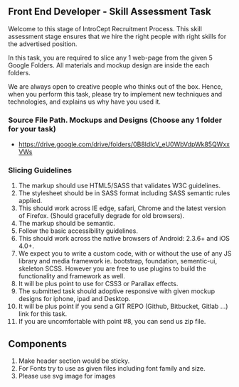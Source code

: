 ## Front End Developer - Skill Assessment Task

Welcome to this stage of IntroCept Recruitment Process. This skill assessment stage ensures that we hire the right people with right skills for the advertised position.

In this task, you are required to slice any 1 web-page from the given 5 Google Folders. All materials and mockup design are inside the each folders.

We are always open to creative people who thinks out of the box. Hence, when you perform this task, please try to implement new techniques and technologies, and explains us why have you used it. 




### Source File Path. Mockups and Designs (Choose any 1 folder for your task)
* https://drive.google.com/drive/folders/0B8ldIcV_eU0WbVdpWk85QWxxVWs




### Slicing Guidelines

1. The markup should use HTML5/SASS that validates W3C guidelines.
2. The stylesheet should be in SASS format including SASS semantic rules applied.
3. This should work across IE edge, safari, Chrome and the latest version of Firefox. (Should gracefully degrade for old browsers).
4. The markup should be semantic.
5. Follow the basic accessibility guidelines.
6. This should work across the native browsers of Android: 2.3.6+ and iOS 4.0+.
7. We expect you to write a custom code, with or without the use of any JS library and media framework ie. bootstrap, foundation, sementic-ui, skeleton SCSS. However you are free to use plugins to build the functionality and framework as well. 
8. It will be plus point to use for CSS3 or Parallax effects.
9. The submitted task should adoptive responsive with given mockup designs for iphone, ipad and Desktop.
10. It will be plus point if you send a GIT REPO (Github, Bitbucket, Gitlab ...) link for this task.
11. If you are uncomfortable with point #8, you can send us zip file.


## Components
1. Make header section would be sticky.
2. For Fonts try to use as given files including font family and size.
3. Please use svg image for images

